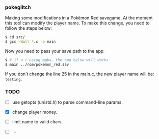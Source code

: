 ### pokeglitch

Making some modifications in a Pokémon Red savegame.
At the moment this tool can modify the player name.
To make this change, you need to follow the steps below:

```bash
$ cd src/
$ gcc -Wall *.c -o main
```

Now you need to pass your save path to the app:

```bash
$ # if u r using mgba, the cmd below will works
$ main ../rom/pokemon_red.sav
```

If you don't change the line 25 in the main.c, the new player name will be:
`testing`.

### TODO

- [ ] use getopts (unistd.h) to parse command-line params.

- [x] change player money.

- [ ] limit name to valid chars.

- [ ] ...
